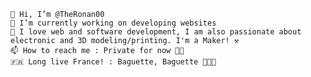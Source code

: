 
    👋 Hi, I’m @TheRonan00
    💼 I’m currently working on developing websites
    👀 I love web and software development, I am also passionate about electronic and 3D modeling/printing. I'm a Maker! ⚒️
    📫 How to reach me : Private for now 🥷🏿
    🇫🇷 Long live France! : Baguette, Baguette 🧑‍🍳🥖
